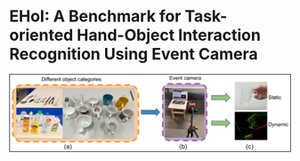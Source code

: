 # EHoI: A Benchmark for Task-oriented Hand-Object Interaction Recognition Using Event Camera
<img src="figures/experimental_setup.png" width="1000" border="1"/>

